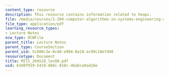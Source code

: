 ```yaml
---
content_type: resource
description: This resource contains information related to heaps.
file: /media/courses/1-204-computer-algorithms-in-systems-engineering-spring-2010/6160f9195418d8dc018c4babce8ad16e_MIT1_204S10_lec08.pdf
file_type: application/pdf
learning_resource_types:
- Lecture Notes
ocw_type: OCWFile
parent_title: Lecture Notes
parent_type: CourseSection
parent_uid: 5c600c3e-8c80-e984-8a10-ac99c18efd48
resourcetype: Document
title: MIT1_204S10_lec08.pdf
uid: 6160f919-5418-d8dc-018c-4babce8ad16e
---
```

